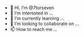 - 👋 Hi, I’m @7torseven
- 👀 I’m interested in ...
- 🌱 I’m currently learning ...
- 💞️ I’m looking to collaborate on ...
- 📫 How to reach me ...

<!---
7torseven/7torseven is a ✨ special ✨ repository because its `README.md` (this file) appears on your GitHub profile.
You can click the Preview link to take a look at your changes.
--->
